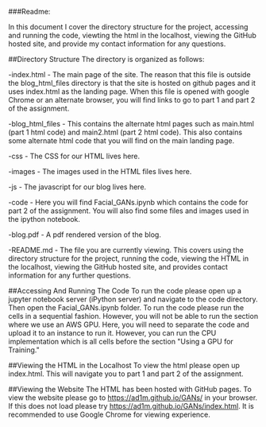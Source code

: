 ###Readme:

In this document I cover the directory structure for the project, accessing and running the code, viewting the html in the localhost, viewing the GitHub hosted site, and provide my contact information for any questions. 


##Directory Structure
The directory is organized as follows: 

-index.html - The main page of the site. The reason that this file is outside the blog\_html\_files directory is that the site is hosted on github pages and it uses index.html as the landing page. When this file is opened with google Chrome or an alternate browser, you will find links to go to part 1 and part 2 of the assignment. 

-blog\_html\_files - This contains the alternate html pages such as main.html (part 1 html code) and main2.html (part 2 html code). This also contains some alternate html code that you will find on the main landing page.

-css - The CSS for our HTML lives here. 

-images - The images used in the HTML files lives here. 

-js - The javascript for our blog lives here. 

-code - Here you will find Facial_GANs.ipynb which contains the code for part 2 of the assignment. You will also find some files and images used in the ipython notebook. 

-blog.pdf - A pdf rendered version of the blog.

-README.md - The file you are currently viewing. This covers using the directory structure for the project, running the code, viewing the HTML in the localhost, viewing the GitHub hosted site, and provides contact information for any further questions.

##Accessing And Running The Code
To run the code please open up a jupyter notebook server (iPython server) and navigate to the code directory. Then open the Facial_GANs.ipynb folder. To run the code please run the cells in a sequential fashion. However, you will not be able to run the section where we use an AWS GPU. Here, you will need to separate the code and upload it to an instance to run it. However, you can run the CPU implementation which is all cells before the section "Using a GPU for Training."

##Viewing the HTML in the Localhost
To view the html please open up index.html. This will navigate you to part 1 and part 2 of the assignment.

##Viewing the Website 
The HTML has been hosted with GitHub pages. To view the website please go to https://ad1m.github.io/GANs/ in your browser. If this does not load please try https://ad1m.github.io/GANs/index.html. It is recommended to use Google Chrome for viewing experience.
